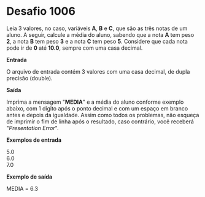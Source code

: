# Desafio 1006

Leia 3 valores, no caso, variáveis **A**, **B** e **C**, que são as três notas de um aluno. A seguir, calcule a média do aluno, sabendo que a nota **A** tem peso **2**, a nota **B** tem peso **3** e a nota **C** tem peso **5**. Considere que cada nota pode ir de **0** até **10.0**, sempre com uma casa decimal.

**Entrada**

O arquivo de entrada contém 3 valores com uma casa decimal, de dupla precisão (double).

**Saída**

Imprima a mensagem "**MEDIA**" e a média do aluno conforme exemplo abaixo, com 1 dígito após o ponto decimal e com um espaço em branco antes e depois da igualdade. Assim como todos os problemas, não esqueça de imprimir o fim de linha após o resultado, caso contrário, você receberá "_Presentation Error_".

**Exemplos de entrada**

5.0  
6.0  
7.0

**Exemplo de saída**

MEDIA = 6.3